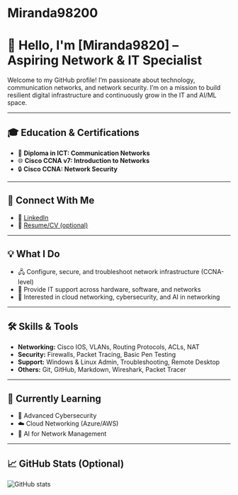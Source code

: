 # Miranda98200
# 👋 Hello, I'm [Miranda9820] – Aspiring Network & IT Specialist

Welcome to my GitHub profile! I’m passionate about technology, communication networks, and network security. I’m on a mission to build resilient digital infrastructure and continuously grow in the IT and AI/ML space.

---

## 🎓 Education & Certifications

- 📘 **Diploma in ICT: Communication Networks**
- 🌐 **Cisco CCNA v7: Introduction to Networks**
- 🔒 **Cisco CCNA: Network Security**

---

## 🔗 Connect With Me

- 💼 [LinkedIn](www.linkedin.com/in/miranda-gentsana-6b4a071bb)
- 📂 [Resume/CV (optional)](https://yourwebsite.com/resume.pdf)

---

## 💡 What I Do

- 🖧 Configure, secure, and troubleshoot network infrastructure (CCNA-level)
- 🔧 Provide IT support across hardware, software, and networks
- 📡 Interested in cloud networking, cybersecurity, and AI in networking

---

## 🛠️ Skills & Tools

- **Networking:** Cisco IOS, VLANs, Routing Protocols, ACLs, NAT
- **Security:** Firewalls, Packet Tracing, Basic Pen Testing
- **Support:** Windows & Linux Admin, Troubleshooting, Remote Desktop
- **Others:** Git, GitHub, Markdown, Wireshark, Packet Tracer

---

## 🌱 Currently Learning

- 🔐 Advanced Cybersecurity
- ☁️ Cloud Networking (Azure/AWS)
- 🤖 AI for Network Management

---

## 📈 GitHub Stats (Optional)
![GitHub stats](https://github-readme-stats.vercel.app/api?username=YourUsername&show_icons=true&theme=radical)
